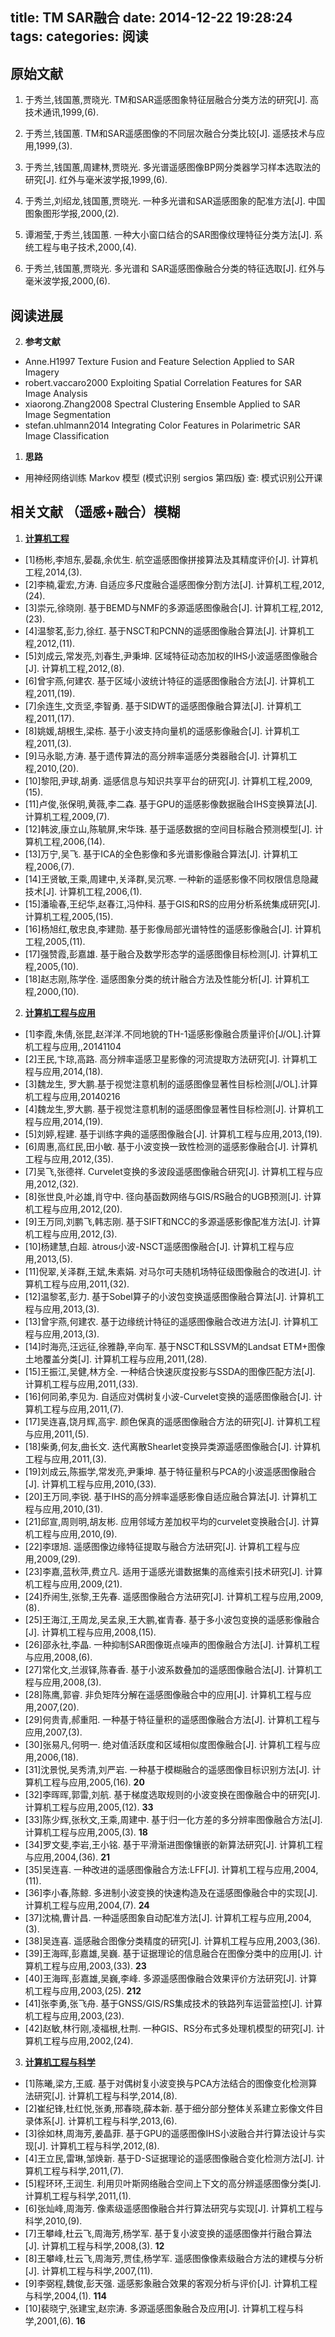 title: TM SAR融合
date: 2014-12-22 19:28:24
tags:
categories: 阅读 
---
## 原始文献
1. 于秀兰,钱国蕙,贾晓光. TM和SAR遥感图象特征层融合分类方法的研究[J]. 高技术通讯,1999,(6).

2. 于秀兰,钱国蕙. TM和SAR遥感图像的不同层次融合分类比较[J]. 遥感技术与应用,1999,(3).

3. 于秀兰,钱国蕙,周建林,贾晓光. 多光谱遥感图像BP网分类器学习样本选取法的研究[J]. 红外与毫米波学报,1999,(6).

4. 于秀兰,刘绍龙,钱国蕙,贾晓光. 一种多光谱和SAR遥感图象的配准方法[J]. 中国图象图形学报,2000,(2).

5. 谭湘莹,于秀兰,钱国蕙. 一种大小窗口结合的SAR图像纹理特征分类方法[J]. 系统工程与电子技术,2000,(4).

6. 于秀兰,钱国蕙,贾晓光. 多光谱和 SAR遥感图像融合分类的特征选取[J]. 红外与毫米波学报,2000,(6).

## 阅读进展
2. **参考文献**
  * Anne.H1997  Texture Fusion and Feature Selection Applied to SAR Imagery
  * robert.vaccaro2000  Exploiting Spatial Correlation Features for SAR Image Analysis
  * xiaorong.Zhang2008  Spectral Clustering Ensemble Applied to SAR Image Segmentation
  * stefan.uhlmann2014  Integrating Color Features in Polarimetric SAR Image Classification

1. **思路**
  * 用神经网络训练 Markov 模型 (模式识别 sergios 第四版) 查: 模式识别公开课
  
  
## 相关文献 （遥感+融合）模糊
1. [**计算机工程**](http://emuch.net/bbs/journal_cn.php?jid=355&view=detail) 
  * [1]杨彬,李旭东,晏磊,余优生. 航空遥感图像拼接算法及其精度评价[J]. 计算机工程,2014,(3).
  * [2]李楠,霍宏,方涛. 自适应多尺度融合遥感图像分割方法[J]. 计算机工程,2012,(24).
  * [3]崇元,徐晓刚. 基于BEMD与NMF的多源遥感图像融合[J]. 计算机工程,2012,(23).
  * [4]温黎茗,彭力,徐红. 基于NSCT和PCNN的遥感图像融合算法[J]. 计算机工程,2012,(11).
  * [5]刘成云,常发亮,刘春生,尹秉坤. 区域特征动态加权的IHS小波遥感图像融合[J]. 计算机工程,2012,(8).
  * [6]曾宇燕,何建农. 基于区域小波统计特征的遥感图像融合方法[J]. 计算机工程,2011,(19).
  * [7]余连生,文贡坚,李智勇. 基于SIDWT的遥感图像融合算法[J]. 计算机工程,2011,(17).
  * [8]姚媛,胡根生,梁栋. 基于小波支持向量机的遥感影像融合[J]. 计算机工程,2011,(3).
  * [9]马永聪,方涛. 基于遗传算法的高分辨率遥感分类器融合[J]. 计算机工程,2010,(20).
  * [10]黎阳,尹球,胡勇. 遥感信息与知识共享平台的研究[J]. 计算机工程,2009,(15).
  * [11]卢俊,张保明,黄薇,李二森. 基于GPU的遥感影像数据融合IHS变换算法[J]. 计算机工程,2009,(7).
  * [12]韩波,康立山,陈毓屏,宋华珠. 基于遥感数据的空间目标融合预测模型[J]. 计算机工程,2006,(14).
  * [13]万宁,吴飞. 基于ICA的全色影像和多光谱影像融合算法[J]. 计算机工程,2006,(7).
  * [14]王贤敏,王乘,周建中,关泽群,吴沉寒. 一种新的遥感影像不同权限信息隐藏技术[J]. 计算机工程,2006,(1).
  * [15]潘瑜春,王纪华,赵春江,冯仲科. 基于GIS和RS的应用分析系统集成研究[J]. 计算机工程,2005,(15).
  * [16]杨旭红,敬忠良,李建勋. 基于影像局部光谱特性的遥感影像融合[J]. 计算机工程,2005,(11).
  * [17]强赞霞,彭嘉雄. 基于融合及数学形态学的遥感图像目标检测[J]. 计算机工程,2005,(10).
  * [18]赵志刚,陈学佺. 遥感图象分类的统计融合方法及性能分析[J]. 计算机工程,2000,(10).
2. [**计算机工程与应用**](http://emuch.net/bbs/journal_cn.php?view=detail&jid=358)
  * [1]李霞,朱倩,张昆,赵洋洋.不同地貌的TH-1遥感影像融合质量评价[J/OL].计算机工程与应用,,20141104 
  * [2]王民,卞琼,高路. 高分辨率遥感卫星影像的河流提取方法研究[J]. 计算机工程与应用,2014,(18).
  * [3]魏龙生, 罗大鹏.基于视觉注意机制的遥感图像显著性目标检测[J/OL].计算机工程与应用,20140216 
  * [4]魏龙生,罗大鹏. 基于视觉注意机制的遥感图像显著性目标检测[J]. 计算机工程与应用,2014,(19).
  * [5]刘婷,程建. 基于训练字典的遥感图像融合[J]. 计算机工程与应用,2013,(19).
  * [6]周惠,高红民,田小敏. 基于小波变换一致性检测的遥感影像融合[J]. 计算机工程与应用,2012,(35).
  * [7]吴飞,张德祥. Curvelet变换的多波段遥感图像融合研究[J]. 计算机工程与应用,2012,(32).
  * [8]张世良,叶必雄,肖守中. 径向基函数网络与GIS/RS融合的UGB预测[J]. 计算机工程与应用,2012,(20).
  * [9]王万同,刘鹏飞,韩志刚. 基于SIFT和NCC的多源遥感影像配准方法[J]. 计算机工程与应用,2012,(3).
  * [10]杨建慧,白超. àtrous小波-NSCT遥感图像融合[J]. 计算机工程与应用,2013,(5).
  * [11]倪翠,关泽群,王斌,朱素娟. 对马尔可夫随机场特征级图像融合的改进[J]. 计算机工程与应用,2011,(32).
  * [12]温黎茗,彭力. 基于Sobel算子的小波包变换遥感图像融合算法[J]. 计算机工程与应用,2013,(3).
  * [13]曾宇燕,何建农. 基于边缘统计特征的遥感图像融合改进方法[J]. 计算机工程与应用,2013,(3).
  * [14]时海亮,汪远征,徐雅静,辛向军. 基于NSCT和LSSVM的Landsat ETM+图像土地覆盖分类[J]. 计算机工程与应用,2011,(28).
  * [15]王振江,吴健,林方全. 一种结合快速灰度投影与SSDA的图像匹配方法[J]. 计算机工程与应用,2011,(33).
  * [16]何同弟,李见为. 自适应对偶树复小波-Curvelet变换的遥感图像融合[J]. 计算机工程与应用,2011,(7).
  * [17]吴连喜,饶月辉,高宇. 颜色保真的遥感图像融合方法的研究[J]. 计算机工程与应用,2011,(5).
  * [18]柴勇,何友,曲长文. 迭代离散Shearlet变换异类源遥感图像融合[J]. 计算机工程与应用,2011,(3).
  * [19]刘成云,陈振学,常发亮,尹秉坤. 基于特征量积与PCA的小波遥感图像融合[J]. 计算机工程与应用,2010,(33).
  * [20]王万同,李锐. 基于IHS的高分辨率遥感影像自适应融合算法[J]. 计算机工程与应用,2010,(31).
  * [21]邱宣,周则明,胡友彬. 应用邻域方差加权平均的curvelet变换融合[J]. 计算机工程与应用,2010,(9).
  * [22]李璟旭. 遥感图像边缘特征提取与融合方法研究[J]. 计算机工程与应用,2009,(29).
  * [23]李嘉,蓝秋萍,费立凡. 适用于遥感光谱数据集的高维索引技术研究[J]. 计算机工程与应用,2009,(21).
  * [24]乔闹生,张黎,王先春. 遥感图像融合方法研究[J]. 计算机工程与应用,2009,(8).
  * [25]王海江,王周龙,吴孟泉,王大鹏,崔青春. 基于多小波包变换的遥感影像融合[J]. 计算机工程与应用,2008,(15).
  * [26]邵永社,李晶. 一种抑制SAR图像斑点噪声的图像融合方法[J]. 计算机工程与应用,2008,(6).
  * [27]常化文,兰淑铎,陈春香. 基于小波系数叠加的遥感图像融合法[J]. 计算机工程与应用,2008,(3).
  * [28]陈鹰,郭睿. 非负矩阵分解在遥感图像融合中的应用[J]. 计算机工程与应用,2007,(20).
  * [29]何贵青,郝重阳. 一种基于特征量积的遥感图像融合方法[J]. 计算机工程与应用,2007,(3).
  * [30]张易凡,何明一. 绝对值活跃度和区域相似度图像融合[J]. 计算机工程与应用,2006,(18).
  * [31]沈景悦,吴秀清,刘严岩. 一种基于模糊融合的遥感图像目标识别方法[J]. 计算机工程与应用,2005,(16). **20**
  * [32]李晖晖,郭雷,刘航. 基于梯度选取规则的小波变换在图像融合中的研究[J]. 计算机工程与应用,2005,(12). **33**
  * [33]陈少辉,张秋文,王乘,周建中. 基于归一化方差的多分辨率图像融合方法[J]. 计算机工程与应用,2005,(3). **18**
  * [34]罗文斐,李岩,王小铭. 基于平滑渐进图像镶嵌的新算法研究[J]. 计算机工程与应用,2004,(36).  **21**
  * [35]吴连喜. 一种改进的遥感图像融合方法:LFF[J]. 计算机工程与应用,2004,(11).
  * [36]李小春,陈鲸. 多进制小波变换的快速构造及在遥感图像融合中的实现[J]. 计算机工程与应用,2004,(7). **24**
  * [37]沈楠,曹计昌. 一种遥感图象自动配准方法[J]. 计算机工程与应用,2004,(3).
  * [38]吴连喜. 遥感融合图像分类精度的研究[J]. 计算机工程与应用,2003,(36).
  * [39]王海晖,彭嘉雄,吴巍. 基于证据理论的信息融合在图像分类中的应用[J]. 计算机工程与应用,2003,(33). **23**
  * [40]王海晖,彭嘉雄,吴巍,李峰. 多源遥感图像融合效果评价方法研究[J]. 计算机工程与应用,2003,(25). **212**
  * [41]张李勇,张飞舟. 基于GNSS/GIS/RS集成技术的铁路列车运营监控[J]. 计算机工程与应用,2003,(23).
  * [42]赵敏,林行刚,凌福根,杜荆. 一种GIS、RS分布式多处理机模型的研究[J]. 计算机工程与应用,2002,(24).  
3. [**计算机工程与科学**](http://emuch.net/bbs/journal_cn.php?view=detail&jid=356)
  * [1]陈曦,梁方,王威. 基于对偶树复小波变换与PCA方法结合的图像变化检测算法研究[J]. 计算机工程与科学,2014,(8).
  * [2]崔纪锋,杜红悦,张勇,邢春晓,薛本新. 基于细分部分整体关系建立影像文件目录体系[J]. 计算机工程与科学,2013,(6).
  * [3]徐如林,周海芳,姜晶菲. 基于GPU的遥感图像IHS小波融合并行算法设计与实现[J]. 计算机工程与科学,2012,(8).
  * [4]王立民,雷琳,邹焕新. 基于D-S证据理论的遥感图像融合变化检测方法[J]. 计算机工程与科学,2011,(7).
  * [5]程环环,王润生. 利用贝叶斯网络融合空间上下文的高分辨遥感图像分类[J]. 计算机工程与科学,2011,(1).
  * [6]张灿峰,周海芳. 像素级遥感图像融合并行算法研究与实现[J]. 计算机工程与科学,2010,(9).
  * [7]王攀峰,杜云飞,周海芳,杨学军. 基于复小波变换的遥感图像并行融合算法[J]. 计算机工程与科学,2008,(3). **12**
  * [8]王攀峰,杜云飞,周海芳,贾佳,杨学军. 遥感图像像素级融合方法的建模与分析[J]. 计算机工程与科学,2007,(11).
  * [9]李弼程,魏俊,彭天强. 遥感影象融合效果的客观分析与评价[J]. 计算机工程与科学,2004,(1). **114**
  * [10]裴晓宁,张建宝,赵宗涛. 多源遥感图象融合及应用[J]. 计算机工程与科学,2001,(6). **16**
    
    
















